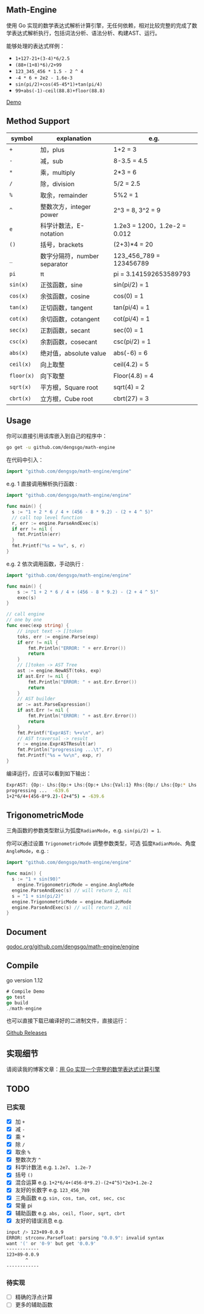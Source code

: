 ## Math-Engine  

使用 Go 实现的数学表达式解析计算引擎，无任何依赖，相对比较完整的完成了数学表达式解析执行，包括词法分析、语法分析、构建AST、运行。  

能够处理的表达式样例：  
- `1+127-21+(3-4)*6/2.5`  
- `(88+(1+8)*6)/2+99`  
- `123_345_456 * 1.5 - 2 ^ 4`  
- `-4 * 6 + 2e2 - 1.6e-3`  
- `sin(pi/2)+cos(45-45*1)+tan(pi/4)`  
- `99+abs(-1)-ceil(88.8)+floor(88.8)`

[Demo](http://wx3.sinaimg.cn/large/c2a95e3dly1g4i4unamlhg211o0iokk1.gif)

## Method Support

| symbol     | explanation                  | e.g.                         |
| ---------- | ---------------------------- | ---------------------------- |
| `+`        | 加，plus                     | 1+2 = 3                      |
| `-`        | 减，sub                      | 8-3.5 = 4.5                  |
| `*`        | 乘，multiply                 | 2*3 = 6                      |
| `/`        | 除，division                 | 5/2 = 2.5                    |
| `%`        | 取余，remainder              | 5%2 = 1                      |
| `^`        | 整数次方，integer power      | 2^3 = 8, 3^2 = 9             |
| `e`        | 科学计数法，E-notation       | 1.2e3 = 1200，1.2e-2 = 0.012 |
| `()`       | 括号，brackets               | (2+3)*4 = 20                 |
| `_`        | 数字分隔符，number separator | 123_456_789 = 123456789      |
| `pi`       | π                            | pi = 3.141592653589793       |
| `sin(x)`   | 正弦函数，sine               | sin(pi/2) = 1                |
| `cos(x)`   | 余弦函数，cosine             | cos(0) = 1                   |
| `tan(x)`   | 正切函数，tangent            | tan(pi/4) = 1                |
| `cot(x)`   | 余切函数，cotangent          | cot(pi/4) = 1                |
| `sec(x)`   | 正割函数，secant             | sec(0) = 1                   |
| `csc(x)`   | 余割函数，cosecant           | csc(pi/2) = 1                |
| `abs(x)`   | 绝对值，absolute value       | abs(-6) = 6                  |
| `ceil(x)`  | 向上取整                     | ceil(4.2) = 5                |
| `floor(x)` | 向下取整                     | Floor(4.8) = 4               |
| `sqrt(x)`  | 平方根，Square root          | sqrt(4) = 2                  |
| `cbrt(x)`  | 立方根，Cube root            | cbrt(27) = 3                 |


## Usage  

你可以直接引用该库嵌入到自己的程序中：  
```bash
go get -u github.com/dengsgo/math-engine
```
在代码中引入：  
```go
import "github.com/dengsgo/math-engine/engine"
```
e.g. 1 直接调用解析执行函数 :

```go
import "github.com/dengsgo/math-engine/engine"

func main() {
  s := "1 + 2 * 6 / 4 + (456 - 8 * 9.2) - (2 + 4 ^ 5)"
  // call top level function
  r, err := engine.ParseAndExec(s)
  if err != nil {
    fmt.Println(err)
  }
  fmt.Printf("%s = %v", s, r)
}
```



e.g. 2 依次调用函数，手动执行 :  

```go
import "github.com/dengsgo/math-engine/engine"

func main() {
	s := "1 + 2 * 6 / 4 + (456 - 8 * 9.2) - (2 + 4 ^ 5)"
	exec(s)
}

// call engine
// one by one
func exec(exp string) {
	// input text -> []token
	toks, err := engine.Parse(exp)
	if err != nil {
		fmt.Println("ERROR: " + err.Error())
		return
	}
	// []token -> AST Tree
	ast := engine.NewAST(toks, exp)
	if ast.Err != nil {
		fmt.Println("ERROR: " + ast.Err.Error())
		return
	}
	// AST builder
	ar := ast.ParseExpression()
	if ast.Err != nil {
		fmt.Println("ERROR: " + ast.Err.Error())
		return
	}
	fmt.Printf("ExprAST: %+v\n", ar)
	// AST traversal -> result
	r := engine.ExprASTResult(ar)
	fmt.Println("progressing ...\t", r)
	fmt.Printf("%s = %v\n", exp, r)
}
```
编译运行，应该可以看到如下输出：  
```bash
ExprAST: {Op:- Lhs:{Op:+ Lhs:{Op:+ Lhs:{Val:1} Rhs:{Op:/ Lhs:{Op:* Lhs:{Val:2} Rhs:{Val:6}} Rhs:{Val:4}}} Rhs:{Op:- Lhs:{Val:456} Rhs:{Op:* Lhs:{Val:8} Rhs:{Val:9.2}}}} Rhs:{Op:+ Lhs:{Val:2} Rhs:{Op:^ Lhs:{Val:4} Rhs:{Val:5}}}}
progressing ...  -639.6
1+2*6/4+(456-8*9.2)-(2+4^5) = -639.6
```

## TrigonometricMode

三角函数的参数类型默认为弧度`RadianMode`，e.g. `sin(pi/2) = 1`.

你可以通过设置 `TrigonometricMode` 调整参数类型，可选 弧度`RadianMode`、角度`AngleMode`，e.g. :

```go
import "github.com/dengsgo/math-engine/engine"

func main() {
  s := "1 + sin(90)"
	engine.TrigonometricMode = engine.AngleMode
  engine.ParseAndExec(s) // will return 2, nil
  s = "1 + sin(pi/2)"
  engine.TrigonometricMode = engine.RadianMode
  engine.ParseAndExec(s) // will return 2, nil
}
```



## Document

[godoc.org/github.com/dengsgo/math-engine/engine](https://godoc.org/github.com/dengsgo/math-engine/engine)

## Compile    

go version 1.12  
```go
# Compile Demo
go test
go build
./math-engine
```

也可以直接下载已编译好的二进制文件，直接运行：  

[Github Releases](https://github.com/dengsgo/math-engine/releases)  

## 实现细节    

请阅读我的博客文章：[用 Go 实现一个完整的数学表达式计算引擎](https://www.yoytang.com/math-expression-engine.html)  

## TODO  
### 已实现  

- [x] 加 `+`  
- [x] 减 `-`  
- [x] 乘 `*`  
- [x] 除 `/`  
- [x] 取余 `%`  
- [x] 整数次方 `^`  
- [x] 科学计数法 e.g. `1.2e7`、  `1.2e-7`
- [x] 括号 `()`  
- [x] 混合运算 e.g. `1+2*6/4+(456-8*9.2)-(2+4^5)*2e3+1.2e-2`  
- [x] 友好的长数字 e.g. `123_456_789`  
- [x] 三角函数 e.g. `sin, cos, tan, cot, sec, csc`
- [x] 常量 pi
- [x] 辅助函数 e.g. `abs, ceil, floor, sqrt, cbrt`
- [x] 友好的错误消息 e.g.    
```bash
input /> 123+89-0.0.9
ERROR: strconv.ParseFloat: parsing "0.0.9": invalid syntax
want '(' or '0-9' but get '0.0.9'
------------
123+89-0.0.9
       ^
------------
```

### 待实现  

- [ ] 精确的浮点计算    
- [ ] 更多的辅助函数